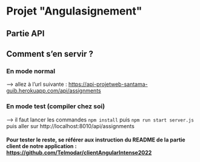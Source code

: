 # Projet "Angulasignement"
## Partie API

## Comment s’en servir ? 

### En mode normal
--> allez à l’url suivante : https://api-projetweb-santama-guib.herokuapp.com/api/assignments

### En mode test (compiler chez soi)
--> il faut lancer les commandes `npm install` puis `npm run start server.js` puis aller sur http://localhost:8010/api/assignments

#### Pour tester le reste, se référer aux instruction du README de la partie client de notre application : https://github.com/Telmodar/clientAngularIntense2022
